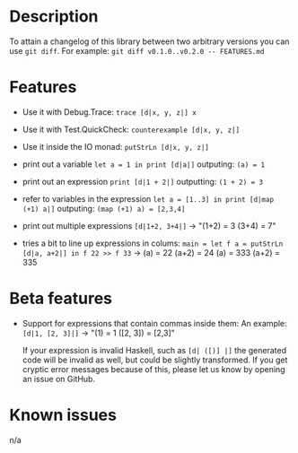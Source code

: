 # Description

To attain a changelog of this library between two arbitrary versions
you can use `git diff`. For example: `git diff v0.1.0..v0.2.0 -- FEATURES.md`

# Features

* Use it with Debug.Trace: `trace [d|x, y, z|] x`
* Use it with Test.QuickCheck: `counterexample [d|x, y, z|]`
* Use it inside the IO monad: `putStrLn [d|x, y, z|]`

* print out a variable `let a = 1 in print [d|a|]` outputing: `(a) = 1`
* print out an expression `print [d|1 + 2|]` outputting: `(1 + 2) = 3`
* refer to variables in the expression `let a = [1..3] in print [d|map (+1) a|]`
  outputing: `(map (+1) a) = [2,3,4]`
* print out multiple expressions `[d|1+2, 3+4|]` -> "(1+2) = 3   (3+4) = 7"
* tries a bit to line up expressions in colums:
  `main = let f a = putStrLn [d|a, a+2|] in f 22 >> f 33` ->
  (a) = 22          (a+2) = 24
  (a) = 333         (a+2) = 335

# Beta features

* Support for expressions that contain commas inside them:
  An example: `[d|1, [2, 3]|]` -> "(1) = 1   ([2, 3]) = [2,3]"

  If your expression is invalid Haskell, such as `[d| ([)] |]` the generated
  code will be invalid as well, but could be slightly transformed. If you get
  cryptic error messages because of this, please let us know by opening
  an issue on GitHub.

# Known issues

n/a
